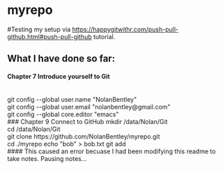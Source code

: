# myrepo
#Testing my setup via https://happygitwithr.com/push-pull-github.html#push-pull-github tutorial.
## What I have done so far:
#### Chapter 7 Introduce yourself to Git
<br>
git config --global user.name "NolanBentley"
<br>
git config --global user.email "nolanbentley@gmail.com"
<br>
git config --global core.editor "emacs"
<br>
### Chapter 9 Connect to GitHub
mkdir /data/Nolan/Git
<br>
cd /data/Nolan/Git
<br>
git clone https://github.com/NolanBentley/myrepo.git
<br>
cd ./myrepo
echo "bob" > bob.txt
git add 
<br>
#### This caused an error becuase I had been modifying this readme to take notes. Pausing notes...
